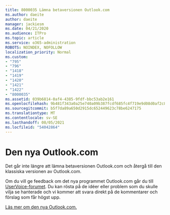 ```yaml
---
title: 8000035 Lämna betaversionen Outlook.com
ms.author: daeite
author: daeite
manager: jackiesm
ms.date: 04/21/2020
ms.audience: ITPro
ms.topic: article
ms.service: o365-administration
ROBOTS: NOINDEX, NOFOLLOW
localization_priority: Normal
ms.custom:
- "795"
- "796"
- "1418"
- "1419"
- "1420"
- "1421"
- "1422"
- "8000035"
ms.assetid: 039b6814-0af4-4385-9fdf-bbc53ab2e161
ms.openlocfilehash: 9b481f343a0a25e740a09b387fcdf685fc4f719e9d08d0af2c885f7441ff1b23
ms.sourcegitcommit: b5f7da89a650d2915dc652449623c78be6247175
ms.translationtype: MT
ms.contentlocale: sv-SE
ms.lasthandoff: 08/05/2021
ms.locfileid: "54042864"
---
```

# <a name="the-new-outlookcom"></a>Den nya Outlook.com

Det går inte längre att lämna betaversionen Outlook.com och återgå till den klassiska versionen av Outlook.com.
  
Om du vill ge feedback om det nya programmet Outlook.com går du till [UserVoice-forumet](https://go.microsoft.com/fwlink/p/?linkid=851599). Du kan rösta på de idéer eller problem som du skulle vilja se hanterade och vi kommer att svara direkt på de kommentarer och förslag som får högst upp.
  
[Läs mer om den nya Outlook.com.](https://go.microsoft.com/fwlink/p/?linkid=874356)
  